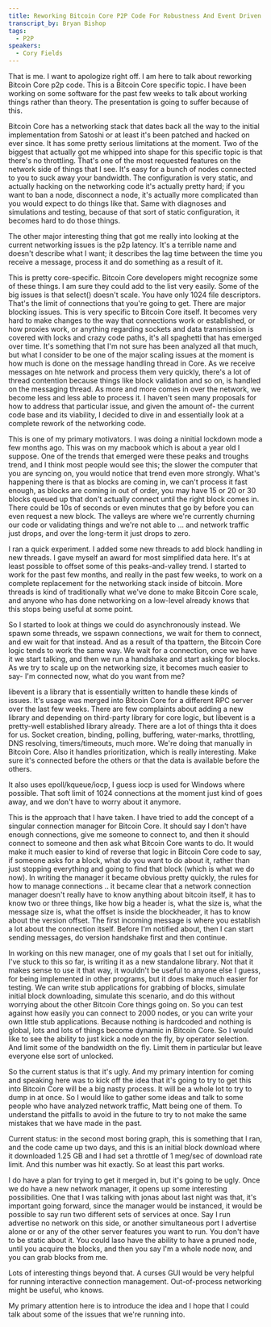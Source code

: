 ```yaml
---
title: Reworking Bitcoin Core P2P Code For Robustness And Event Driven
transcript_by: Bryan Bishop
tags:
  - P2P
speakers:
  - Cory Fields
---
```

That is me. I want to apologize right off. I am here to talk about reworking Bitcoin Core p2p code. This is a Bitcoin Core specific topic. I have been working on some software for the past few weeks to talk about working things rather than theory. The presentation is going to suffer because of this.

Bitcoin Core has a networking stack that dates back all the way to the initial implementation from Satoshi or at least it's been patched and hacked on ever since. It has some pretty serious limitations at the moment. Two of the biggest that actually got me whipped into shape for this specific topic is that there's no throttling. That's one of the most requested features on the network side of things that I see. It's easy for a bunch of nodes connected to you to suck away your bandwidth. The configuration is very static, and actually hacking on the networking code it's actually pretty hard; if you want to ban a node, disconnect a node, it's actually more complicated than you would expect to do things like that. Same with diagnoses and simulations and testing, because of that sort of static configuration, it becomes hard to do those things.

The other major interesting thing that got me really into looking at the current networking issues is the p2p latency. It's a terrible name and doesn't describe what I want; it describes the lag time between the time you receive a message, process it and do something as a result of it.

This is pretty core-specific. Bitcoin Core developers might recognize some of these things. I am sure they could add to the list very easily. Some of the big issues is that select() doesn't scale. You have only 1024 file descriptors. That's the limit of connections that you're going to get. There are major blocking issues. This is very specific to Bitcoin Core itself. It becomes very hard to make changes to the way that connections work or established, or how proxies work, or anything regarding sockets and data transmission is covered with locks and crazy code paths, it's all spaghetti that has emerged over time. It's something that I'm not sure has been analyzed all that much, but what I consider to be one of the major scaling issues at the moment is how much is done on the message handling thread in Core. As we receive messages on hte network and process them very quickly, there's a lot of thread contention because things like block validation and so on, is handled on the messaging thread. As more and more comes in over the network, we become less and less able to process it. I haven't seen many proposals for how to address that particular issue, and given the amount of- the current code base and its viability, I decided to dive in and essentially look at a complete rework of the networking code.

This is one of my primary motivators. I was doing a ninitial lockdown mode a few months ago. This was on my macbook which is about a year old I suppose. One of the trends that emerged were these peaks and troughs trend, and I think most people would see this; the slower the computer that you are syncing on, you would notice that trend even more strongly. What's happening there is that as blocks are coming in, we can't process it fast enough, as blocks are coming in out of order, you may have 15 or 20 or 30 blocks queued up that don't actually connect until the right block comes in. There could be 10s of seconds or even minutes that go by before you can even request a new block. The valleys are where we're currently churning our code or validating things and we're not able to ... and network traffic just drops, and over the long-term it just drops to zero.

I ran a quick experiment. I added some new threads to add block handling in new threads. I gave myself an award for most simplified data here. It's at least possible to offset some of this peaks-and-valley trend. I started to work for the past few months, and really in the past few weeks, to work on a complete replacement for the networking stack inside of bitcoin. More threads is kind of traditionally what we've done to make Bitcoin Core scale, and anyone who has done networking on a low-level already knows that this stops being useful at some point.

So I started to look at things we could do asynchronously instead. We spawn some threads, we sspawn connections, we wait for them to connect, and ew wait for that instead. And as a result of tha tpattern, the Bitcoin Core logic tends to work the same way. We wait for a connection, once we have it we start talking, and then we run a handshake and start asking for blocks. As we try to scale up on the networking size, it becomes much easier to say- I'm connected now, what do you want from me?

libevent is a library that is essentially written to handle these kinds of issues. It's usage was merged into Bitcoin Core for a different RPC server over the last few weeks. There are few complaints about adding a new library and depending on third-party library for core logic, but libevent is a pretty-well established library already. There are a lot of things thta it does for us. Socket creation, binding, polling, buffering, water-marks, throttling, DNS resolving, timers/timeouts, much more. We're doing that manually in Bitcoin Core. Also it handles prioritization, which is really interesting. Make sure it's connected before the others or that the data is available before the others.

It also uses epoll/kqueue/iocp, I guess iocp is used for Windows where possible. That soft limit of 1024 connections at the moment just kind of goes away, and we don't have to worry about it anymore.

This is the approach that I have taken. I have tried to add the concept of a singular connection manager for Bitcoin Core. It should say I don't have enough connections, give me someone to connect to, and then it should connect to someone and then ask what Bitcoin Core wants to do. It would make it much easier to kind of reverse that logic in Bitcoin Core code to say, if someone asks for a block, what do you want to do about it, rather than just stopping everything and going to find that block (which is what we do now). In writing the manager it became obvious pretty quickly, the rules for how to manage connections .. it became clear that a network connection manager doesn't really have to know anything about bitcoin itself, it has to know two or three things, like how big a header is, what the size is, what the message size is, what the offset is inside the blockheader, it has to know about the version offset. The first incoming message is where you establish a lot about the connection itself. Before I'm notified about, then I can start sending messages, do version handshake first and then continue.

In working on this new manager, one of my goals that I set out for initially, I've stuck to this so far, is writing it as a new standalone library. Not that it makes sense to use it that way, it wouldn't be useful to anyone else I guess, for being implemented in other programs, but it does make much easier for testing. We can write stub applications for grabbing of blocks, simulate initial block downloading, simulate this scenario, and do this without worrying about the other Bitcoin Core things going on. So you can test against how easily you can connect to 2000 nodes, or you can write your own little stub applications. Because nothing is hardcoded and nothing is global, lots and lots of things become dynamic in Bitcoin Core. So I would like to see the ability to just kick a node on the fly, by operator selection. And limit some of the bandwidth on the fly. Limit them in particular but leave everyone else sort of unlocked.

So the current status is that it's ugly. And my primary intention for coming and speaking here was to kick off the idea that it's going to try to get this into Bitcoin Core will be a big nasty process. It will be a whole lot to try to dump in at once. So I would like to gather some ideas and talk to some people who have analyzed network traffic, Matt being one of them. To understand the pitfalls to avoid in the future to try to not make the same mistakes that we have made in the past.

Current status: in the second most boring graph, this is something that I ran, and the code came up two days, and this is an initial block download where it downloaded 1.25 GB and I had set a throttle of 1 meg/sec of download rate limit. And this number was hit exactly. So at least this part works.

I do have a plan for trying to get it merged in, but it's going to be ugly. Once we do have a new network manager, it opens up some interesting possibilities. One that I was talking with jonas about last night was that, it's important going forward, since the manager would be instanced, it would be possible to say run two different sets of services at once. Say I run advertise no network on this side, or another simultaneous port I advertise alone or or any of the other server features you want to run. You don't have to be static about it. You could laso have the ability to have a pruned node, until you acquire the blocks, and then you say I'm a whole node now, and you can grab blocks from me.

Lots of interesting things beyond that. A curses GUI would be very helpful for running interactive connection management. Out-of-process networking might be useful, who knows.

My primary attention here is to introduce the idea and I hope that I could talk about some of the issues that we're running into.
